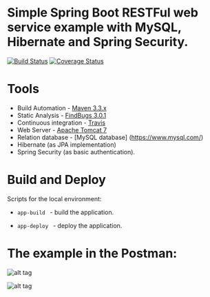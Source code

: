 # Simple Spring Boot RESTFul web service example with MySQL, Hibernate and Spring Security.

[![Build Status](https://travis-ci.org/OKaluzny/spring-boot-rest.svg?branch=master)](https://travis-ci.org/OKaluzny/spring-boot-rest)
[![Coverage Status](https://coveralls.io/repos/github/OKaluzny/spring-boot-rest/badge.svg?branch=master)](https://coveralls.io/github/OKaluzny/spring-boot-rest?branch=master)

# Tools

* Build Automation - [Maven 3.3.x](https://maven.apache.org/)
* Static Analysis - [FindBugs 3.0.1](http://findbugs.sourceforge.net/)
* Continuous integration - [Travis](https://travis-ci.org)
* Web Server - [Apache Tomcat 7](http://tomcat.apache.org/)
* Relation database - [MySQL database] (https://www.mysql.com/)
* Hibernate (as JPA implementation)
* Spring Security (as basic authentication).

# Build and Deploy

Scripts for the local environment:

* `app-build ` - build the application.

* `app-deploy ` - deploy the application.

# The example in the Postman:

![alt tag](http://i.piccy.info/i9/6f4fab5a4515bc2487b1264b2c3d99ae/1477921963/48623/1085055/basic1.jpg)

![alt tag](http://i.piccy.info/i9/a228232e1f46a8e972a6210e89eea46c/1477921146/58237/1085055/basic.jpg)
